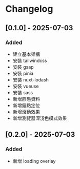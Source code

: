 # Changelog


## [0.1.0] - 2025-07-03
### Added
- 建立基本架構
- 安裝 tailwindcss
- 安裝 gsap
- 安裝 pinia
- 安裝 nuxt-lodash
- 安裝 vueuse
- 安裝 sass
- 新增靜態資料
- 新增錨點定位
- 新增滾動效果
- 新增瀏覽器深淺色模式效果

## [0.2.0] - 2025-07-03
### Added
- 新增 loading overlay
